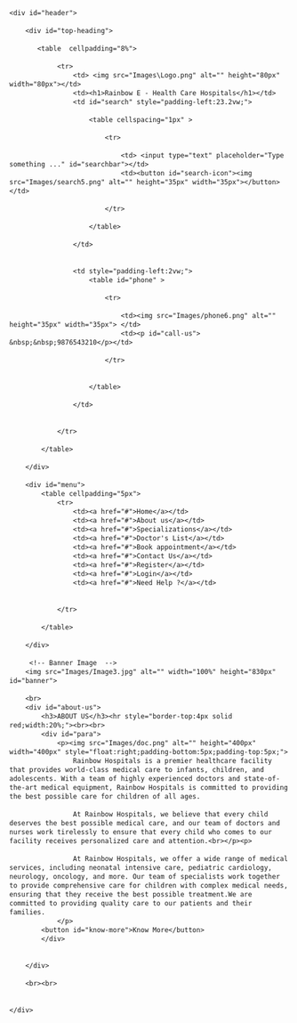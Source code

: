 <!DOCTYPE html>
<html lang="en">

<head>
    <meta charset="UTF-8">
    <meta name="viewport" content="width=device-width, initial-scale=1.0">
    <title>E - Health Care Website</title>
    <link rel="icon" type="image/x-icon" href="Images/Logo2.png"  height="200px" width="200px">
</head>

<link rel="stylesheet" href="CSS\home.css">

<!--Google Fonts-->
<link href="https://fonts.googleapis.com/css2?family=Roboto&display=swap" rel="stylesheet">

<body>

  
    <div id="header">

        <div id="top-heading">

           <table  cellpadding="8%">

                <tr>
                    <td> <img src="Images\Logo.png" alt="" height="80px" width="80px"></td>
                    <td><h1>Rainbow E - Health Care Hospitals</h1></td>
                    <td id="search" style="padding-left:23.2vw;">

                        <table cellspacing="1px" >

                            <tr>

                                <td> <input type="text" placeholder="Type something ..." id="searchbar"></td>
                                <td><button id="search-icon"><img src="Images/search5.png" alt="" height="35px" width="35px"></button></td>

                            </tr>   

                        </table>

                    </td>


                    <td style="padding-left:2vw;">
                        <table id="phone" >

                            <tr>

                                <td><img src="Images/phone6.png" alt="" height="35px" width="35px"> </td>
                                <td><p id="call-us"> &nbsp;&nbsp;9876543210</p></td> 

                            </tr>
        

                        </table>

                    </td>
                        

                </tr>

            </table>

        </div>

        <div id="menu">
            <table cellpadding="5px">
                <tr>
                    <td><a href="#">Home</a></td>
                    <td><a href="#">About us</a></td>
                    <td><a href="#">Specializations</a></td>
                    <td><a href="#">Doctor's List</a></td>
                    <td><a href="#">Book appointment</a></td>
                    <td><a href="#">Contact Us</a></td>
                    <td><a href="#">Register</a></td>
                    <td><a href="#">Login</a></td>
                    <td><a href="#">Need Help ?</a></td>


                </tr>
            
            </table>

        </div>

         <!-- Banner Image  -->   
        <img src="Images/Image3.jpg" alt="" width="100%" height="830px" id="banner">

        <br>
        <div id="about-us">
            <h3>ABOUT US</h3><hr style="border-top:4px solid red;width:20%;"><br><br>
            <div id="para">
                <p><img src="Images/doc.png" alt="" height="400px" width="400px" style="float:right;padding-bottom:5px;padding-top:5px;">
                    Rainbow Hospitals is a premier healthcare facility that provides world-class medical care to infants, children, and adolescents. With a team of highly experienced doctors and state-of-the-art medical equipment, Rainbow Hospitals is committed to providing the best possible care for children of all ages.

                    At Rainbow Hospitals, we believe that every child deserves the best possible medical care, and our team of doctors and nurses work tirelessly to ensure that every child who comes to our facility receives personalized care and attention.<br></p><p>
                   
                    At Rainbow Hospitals, we offer a wide range of medical services, including neonatal intensive care, pediatric cardiology, neurology, oncology, and more. Our team of specialists work together to provide comprehensive care for children with complex medical needs, ensuring that they receive the best possible treatment.We are committed to providing quality care to our patients and their families.
                </p>
            <button id="know-more">Know More</button>
            </div>

           
        </div>

        <br><br>
        
     
    </div>

   

   
  

</body>
</html>

